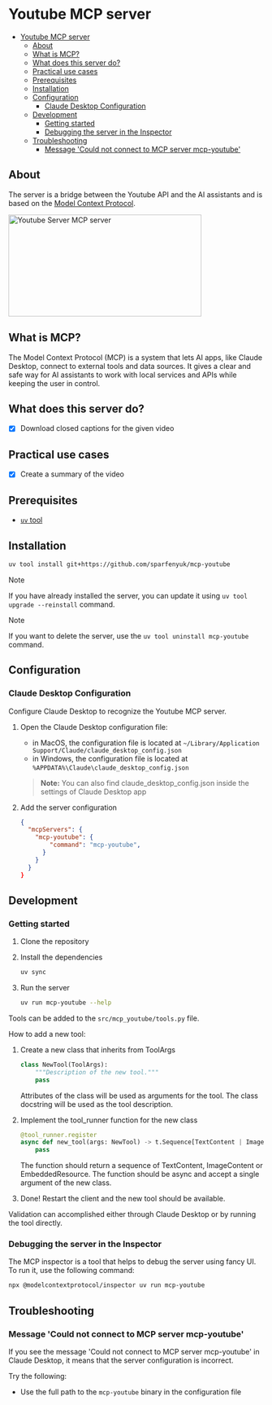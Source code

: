 # Youtube MCP server

- [Youtube MCP server](#youtube-mcp-server)
  - [About](#about)
  - [What is MCP?](#what-is-mcp)
  - [What does this server do?](#what-does-this-server-do)
  - [Practical use cases](#practical-use-cases)
  - [Prerequisites](#prerequisites)
  - [Installation](#installation)
  - [Configuration](#configuration)
    - [Claude Desktop Configuration](#claude-desktop-configuration)
  - [Development](#development)
    - [Getting started](#getting-started)
    - [Debugging the server in the Inspector](#debugging-the-server-in-the-inspector)
  - [Troubleshooting](#troubleshooting)
    - [Message 'Could not connect to MCP server mcp-youtube'](#message-could-not-connect-to-mcp-server-mcp-youtube)

## About

The server is a bridge between the Youtube API and the AI assistants and is based on the [Model Context Protocol](https://modelcontextprotocol.io).

<a href="https://glama.ai/mcp/servers/gzrh7914k6">
  <img width="380" height="200" src="https://glama.ai/mcp/servers/gzrh7914k6/badge" alt="Youtube Server MCP server" />
</a>

## What is MCP?

The Model Context Protocol (MCP) is a system that lets AI apps, like Claude Desktop, connect to external tools and data sources. It gives a clear and safe way for AI assistants to work with local services and APIs while keeping the user in control.

## What does this server do?

- [x] Download closed captions for the given video

## Practical use cases

- [x] Create a summary of the video

## Prerequisites

- [`uv` tool](https://docs.astral.sh/uv/getting-started/installation/)

## Installation

```bash
uv tool install git+https://github.com/sparfenyuk/mcp-youtube
```

> [!NOTE]
> If you have already installed the server, you can update it using `uv tool upgrade --reinstall` command.

> [!NOTE]
> If you want to delete the server, use the `uv tool uninstall mcp-youtube` command.

## Configuration

### Claude Desktop Configuration

Configure Claude Desktop to recognize the Youtube MCP server.

1. Open the Claude Desktop configuration file:
   - in MacOS, the configuration file is located at `~/Library/Application Support/Claude/claude_desktop_config.json`
   - in Windows, the configuration file is located at `%APPDATA%\Claude\claude_desktop_config.json`

   > __Note:__
   > You can also find claude_desktop_config.json inside the settings of Claude Desktop app

2. Add the server configuration

    ```json
    {
      "mcpServers": {
        "mcp-youtube": {
            "command": "mcp-youtube",
          }
        }
      }
    }
    ```

## Development

### Getting started

1. Clone the repository
2. Install the dependencies

   ```bash
   uv sync
   ```

3. Run the server

   ```bash
   uv run mcp-youtube --help
   ```

Tools can be added to the `src/mcp_youtube/tools.py` file.

How to add a new tool:

1. Create a new class that inherits from ToolArgs

   ```python
   class NewTool(ToolArgs):
       """Description of the new tool."""
       pass
   ```

   Attributes of the class will be used as arguments for the tool.
   The class docstring will be used as the tool description.

2. Implement the tool_runner function for the new class

   ```python
   @tool_runner.register
   async def new_tool(args: NewTool) -> t.Sequence[TextContent | ImageContent | EmbeddedResource]:
       pass
   ```

   The function should return a sequence of TextContent, ImageContent or EmbeddedResource.
   The function should be async and accept a single argument of the new class.

3. Done! Restart the client and the new tool should be available.

Validation can accomplished either through Claude Desktop or by running the tool directly.

### Debugging the server in the Inspector

The MCP inspector is a tool that helps to debug the server using fancy UI. To run it, use the following command:

```bash
npx @modelcontextprotocol/inspector uv run mcp-youtube
```

## Troubleshooting

### Message 'Could not connect to MCP server mcp-youtube'

If you see the message 'Could not connect to MCP server mcp-youtube' in Claude Desktop, it means that the server configuration is incorrect.

Try the following:

- Use the full path to the `mcp-youtube` binary in the configuration file